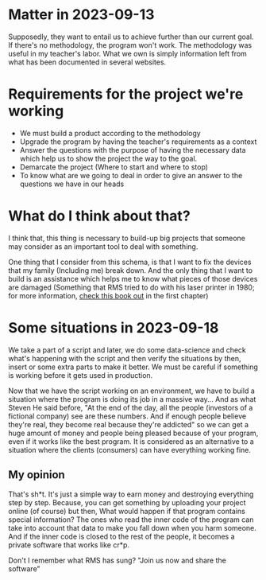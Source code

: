 # Matter in 2023-09-13

Supposedly, they want to entail us to achieve further than our current goal. If
there's no methodology, the program won't work. The methodology was useful in
my teacher's labor. What we own is simply information left from what has been
documented in several websites.

# Requirements for the project we're working

 * We must build a product according to the methodology
 * Upgrade the program by having the teacher's requirements as a context
 * Answer the questions with the purpose of having the necessary data which
 help us to show the project the way to the goal.
 * Demarcate the project (Where to start and where to stop)
 * To know what are we going to deal in order to give an answer to the
 questions we have in our heads

# What do I think about that?

I think that, this thing is necessary to build-up big projects that someone may
consider as an important tool to deal with something.

One thing that I consider from this schema, is that I want to fix the devices
that my family (Including me) break down. And the only thing that I want to
build is an assistance which helps me to know what pieces of those devices are
damaged (Something that RMS tried to do with his laser printer in 1980; for
more information,
[check this book out](https://foo.be/docs-free/FreeAsFreedom-Stallman.pdf) in
the first chapter)

# Some situations in 2023-09-18

We take a part of a script and later, we do some data-science and check what's
happening with the script and then verify the situations by then, insert or some
extra parts to make it better. We must be careful if something is working before
it gets used in production.

Now that we have the script working on an environment, we have to build a
situation where the program is doing its job in a massive way... And as what
Steven He said before, "At the end of the day, all the people (investors of a
fictional company) see are these numbers. And if enough people believe they're
real, they become real because they're addicted" so we can get a huge amount of
money and people being pleased because of your program, even if it works like
the best program. It is considered as an alternative to a situation where the
clients (consumers) can have everything working fine.

## My opinion

That's sh\*t. It's just a simple way to earn money and destroying everything
step by step. Because, you can get something by uploading your project online
(of course) but then, What would happen if that program contains special
information? The ones who read the inner code of the program can take into
account that data to make you fall down when you harm someone. And if the
inner code is closed to the rest of the people, it becomes a private
software that works like cr\*p.

Don't I remember what RMS has sung? "Join us now and share the software"
